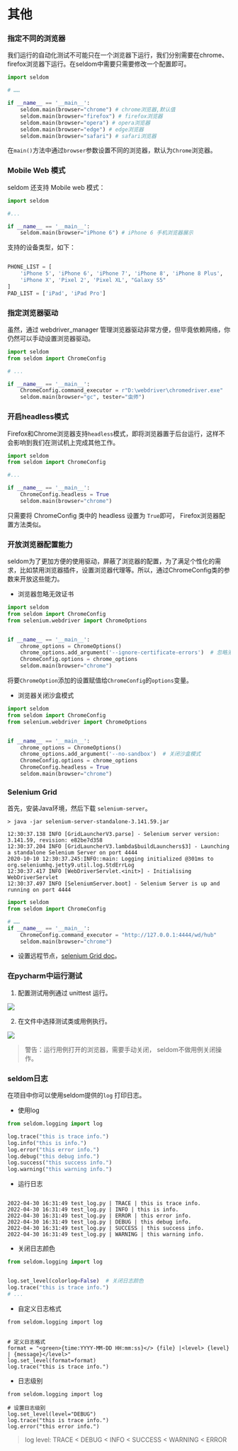 # 其他


### 指定不同的浏览器

我们运行的自动化测试不可能只在一个浏览器下运行，我们分别需要在chrome、firefox浏览器下运行。在seldom中需要只需要修改一个配置即可。

```python
import seldom

# ……

if __name__ == '__main__':
    seldom.main(browser="chrome") # chrome浏览器,默认值
    seldom.main(browser="firefox") # firefox浏览器
    seldom.main(browser="opera") # opera浏览器
    seldom.main(browser="edge") # edge浏览器
    seldom.main(browser="safari") # safari浏览器
```

在`main()`方法中通过`browser`参数设置不同的浏览器，默认为`Chrome`浏览器。


### Mobile Web 模式

seldom 还支持 Mobile web 模式：

```python
import seldom

#...

if __name__ == '__main__':
    seldom.main(browser="iPhone 6") # iPhone 6 手机浏览器展示
```

支持的设备类型，如下：

```python

PHONE_LIST = [
    'iPhone 5', 'iPhone 6', 'iPhone 7', 'iPhone 8', 'iPhone 8 Plus',
    'iPhone X', 'Pixel 2', 'Pixel XL', "Galaxy S5"
]
PAD_LIST = ['iPad', 'iPad Pro']

```

### 指定浏览器驱动

虽然，通过 webdriver_manager 管理浏览器驱动非常方便，但毕竟依赖网络，你仍然可以手动设置浏览器驱动。 

```python
import seldom
from seldom import ChromeConfig

# ...

if __name__ == '__main__':
    ChromeConfig.command_executor = r"D:\webdriver\chromedriver.exe"
    seldom.main(browser="gc", tester="虫师")
```


### 开启headless模式

Firefox和Chrome浏览器支持`headless`模式，即将浏览器置于后台运行，这样不会影响到我们在测试机上完成其他工作。

```python
import seldom
from seldom import ChromeConfig

#...

if __name__ == '__main__':
    ChromeConfig.headless = True
    seldom.main(browser="chrome")
```

只需要将 ChromeConfig 类中的 headless 设置为 `True`即可， Firefox浏览器配置方法类似。

### 开放浏览器配置能力

seldom为了更加方便的使用驱动，屏蔽了浏览器的配置，为了满足个性化的需求，比如禁用浏览器插件，设置浏览器代理等。所以，通过ChromeConfig类的参数来开放这些能力。

* 浏览器忽略无效证书

```python
import seldom
from seldom import ChromeConfig
from selenium.webdriver import ChromeOptions


if __name__ == '__main__':
    chrome_options = ChromeOptions()
    chrome_options.add_argument('--ignore-certificate-errors')  # 忽略无效证书的问题
    ChromeConfig.options = chrome_options
    seldom.main(browser="chrome")
```

将要`ChromeOption`添加的设置赋值给`ChromeConfig`的`options`变量。

* 浏览器关闭沙盒模式

```python
import seldom
from seldom import ChromeConfig
from selenium.webdriver import ChromeOptions


if __name__ == '__main__':
    chrome_options = ChromeOptions()
    chrome_options.add_argument('--no-sandbox')  # 关闭沙盒模式
    ChromeConfig.options = chrome_options
    ChromeConfig.headless = True
    seldom.main(browser="chrome")
```

### Selenium Grid

首先，安装Java环境，然后下载 `selenium-server`。

```shell
> java -jar selenium-server-standalone-3.141.59.jar

12:30:37.138 INFO [GridLauncherV3.parse] - Selenium server version: 3.141.59, revision: e82be7d358
12:30:37.204 INFO [GridLauncherV3.lambda$buildLaunchers$3] - Launching a standalone Selenium Server on port 4444
2020-10-10 12:30:37.245:INFO::main: Logging initialized @301ms to org.seleniumhq.jetty9.util.log.StdErrLog
12:30:37.417 INFO [WebDriverServlet.<init>] - Initialising WebDriverServlet
12:30:37.497 INFO [SeleniumServer.boot] - Selenium Server is up and running on port 4444
```

```python
import seldom
from seldom import ChromeConfig

# ……
if __name__ == '__main__':
    ChromeConfig.command_executor = "http://127.0.0.1:4444/wd/hub"
    seldom.main(browser="chrome")

```

* 设置远程节点，[selenium Grid doc](https://www.selenium.dev/documentation/en/grid/)。


### 在pycharm中运行测试

1. 配置测试用例通过 unittest 运行。

![](/image/pycharm.png)

2. 在文件中选择测试类或用例执行。

![](/image/pycharm_run_case.png) 

> 警告：运行用例打开的浏览器，需要手动关闭， seldom不做用例关闭操作。


### seldom日志

在项目中你可以使用seldom提供的`log` 打印日志。

* 使用log

```python
from seldom.logging import log

log.trace("this is trace info.")
log.info("this is info.")
log.error("this error info.")
log.debug("this debug info.")
log.success("this success info.")
log.warning("this warning info.")
```

* 运行日志

```shell

2022-04-30 16:31:49 test_log.py | TRACE | this is trace info.
2022-04-30 16:31:49 test_log.py | INFO | this is info.
2022-04-30 16:31:49 test_log.py | ERROR | this error info.
2022-04-30 16:31:49 test_log.py | DEBUG | this debug info.
2022-04-30 16:31:49 test_log.py | SUCCESS | this success info.
2022-04-30 16:31:49 test_log.py | WARNING | this warning info.
```

* 关闭日志颜色

```python
from seldom.logging import log


log.set_level(colorlog=False)  # 关闭日志颜色
log.trace("this is trace info.")
# ...
```

* 自定义日志格式

```shell
from seldom.logging import log


# 定义日志格式
format = "<green>{time:YYYY-MM-DD HH:mm:ss}</> {file} |<level> {level} | {message}</level>"
log.set_level(format=format)
log.trace("this is trace info.")
```

* 日志级别

```shell
from seldom.logging import log

# 设置日志级别
log.set_level(level="DEBUG")
log.trace("this is trace info.")
log.error("this error info.")
```

> log level: TRACE < DEBUG < INFO < SUCCESS < WARNING < ERROR
